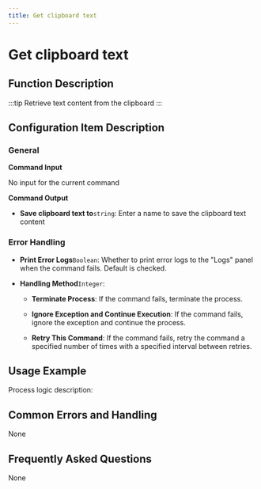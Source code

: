 ```yaml
---
title: Get clipboard text
---
```


# Get clipboard text

## Function Description

:::tip 
Retrieve text content from the clipboard
:::

## Configuration Item Description

### General

**Command Input**

No input for the current command


**Command Output**

- **Save clipboard text to**`string`: Enter a name to save the clipboard text content


### Error Handling

- **Print Error Logs**`Boolean`: Whether to print error logs to the "Logs" panel when the command fails. Default is checked. 

- **Handling Method**`Integer`:

    - **Terminate Process**: If the command fails, terminate the process.

    - **Ignore Exception and Continue Execution**: If the command fails, ignore the exception and continue the process.

    - **Retry This Command**: If the command fails, retry the command a specified number of times with a specified interval between retries.

## Usage Example

Process logic description:

## Common Errors and Handling

None

## Frequently Asked Questions

None

